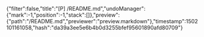 {"filter":false,"title":"[P] /README.md","undoManager":{"mark":-1,"position":-1,"stack":[]},"preview":{"path":"/README.md","previewer":"preview.markdown"},"timestamp":1502101161058,"hash":"da39a3ee5e6b4b0d3255bfef95601890afd80709"}
